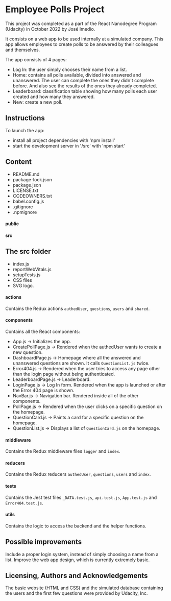 # Employee Polls Project

This project was completed as a part of the React Nanodegree Program (Udacity) in October 2022 by José Imedio.

It consists on a web app to be used internally at a simulated company. This app allows employees to create polls to be answered by their colleagues and themselves. 

The app consists of 4 pages:
- Log In: the user simply chooses their name from a list. 
- Home: contains all polls available, divided into answered and unanswered. The user can complete the ones they didn't complete before. And also see the results of the ones they already completed. 
- Leaderboard: classification table showing how many polls each user created and how many they answered. 
- New: create a new poll.

## Instructions
To launch the app:
- install all project dependencies with 'npm install'
- start the development server in '/src' with 'npm start'

## Content
- README.md
- package-lock.json 
- package.json 
- LICENSE.txt
- CODEOWNERS.txt
- babel.config.js
- .gitignore
- .npmignore
#### public 
#### src 

## The src folder
- index.js
- reportWebVitals.js 
- setupTests.js
- CSS files
- SVG logo.
#### actions
Contains the Redux actions `authedUser`, `questions`, `users` and `shared`.
#### components
Contains all the React components:
- App.js              -> Initializes the app.
- CreatePollPage.js   -> Rendered when the authedUser wants to create a new question.
- DashboardPage.js    -> Homepage where all the answered and unanswered questions are shown. It calls `QuestionList.js` twice.
- Error404.js         -> Rendered when the user tries to access any page other than the login page without being authenticated.
- LeaderboardPage.js  -> Leaderboard.
- LoginPage.js        -> Log In form. Rendered when the app is launched or after the Error 404 page is shown.
- NavBar.js           -> Navigation bar. Rendered inside all of the other components.
- PollPage.js         -> Rendered when the user clicks on a specific question on the homepage. 
- QuestionCard.js     -> Paints a card for a specific question on the homepage.
- QuestionList.js     -> Displays a list of `QuestionCard.js` on the homepage.
#### middleware
Contains the Redux middleware files `logger` and `index`.
#### reducers
Contains the Redux reducers `authedUser`, `questions`, `users` and `index`.
#### tests
Contains the Jest test files `_DATA.test.js`, `api.test.js`, `App.test.js` and `Error404.test.js`.
#### utils
Contains the logic to access the backend and the helper functions.

## Possible improvements
Include a proper login system, instead of simply choosing a name from a list.
Improve the web app design, which is currently extremely basic.

## Licensing, Authors and Acknowledgements
The basic website (HTML and CSS) and the simulated database containing the users and the first few questions were provided by Udacity, Inc.
